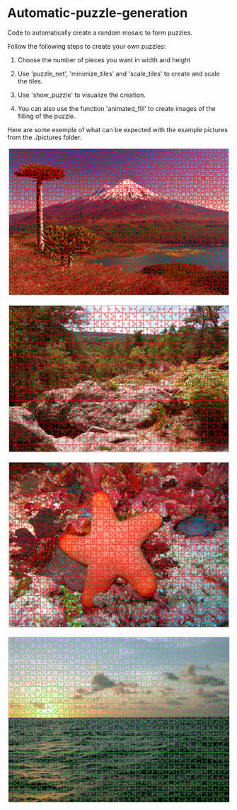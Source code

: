 # Automatic-puzzle-generation

Code to automatically create a random mosaic to form puzzles.

Follow the following steps to create your own puzzles:

  1) Choose the number of pieces you want in width and height

  2) Use 'puzzle_net', 'minimize_tiles' and 'scale_tiles' to create and scale the tiles.

  3) Use 'show_puzzle' to visualize the creation.

  4) You can also use the function 'animated_fill' to create images of the filling of the puzzle.

Here are some exemple of what can be expected with the example pictures from the ./pictures folder.

![Exemple picture](pictures/Volcan-Llaima-y-Laguna-Conguillio-desde-Sierra-Nevada-puzzle.png)


![Exemple picture](pictures/fontainebleau-forest-puzzle.png)


![Exemple picture](pictures/sea-underwater-biology-fauna-starfish-coral-puzzle.png)




![Exemple picture](pictures/sunset-on-sea-puzzle.png)

